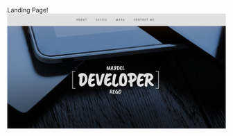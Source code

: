 Landing Page!
![image](https://github.com/maidelrego/React-Portfolio/blob/master/src/images/screenshot.PNG)
